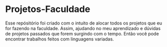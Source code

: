 # Projetos-Faculdade
Esse repósitório foi criado com o intuito de alocar todos os projetos que eu for fazendo na faculdade. Assim, ajudando no meu aprendizado e dúvidas de projetos passados que forem surgindo com o tempo. Então você pode encontrar trabalhos feitos com linguagens variadas.
